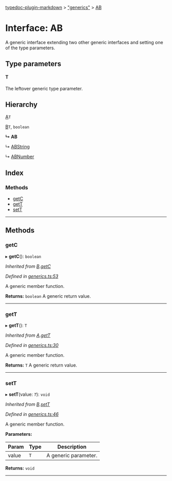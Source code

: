 [typedoc-plugin-markdown](../README.md) > ["generics"](../modules/_generics_.md) > [AB](../interfaces/_generics_.ab.md)

# Interface: AB

A generic interface extending two other generic interfaces and setting one of the type parameters.

## Type parameters
#### T 

The leftover generic type parameter.

## Hierarchy

 [A](_generics_.a.md)`T`

 [B](_generics_.b.md)`T`, `boolean`

**↳ AB**

↳  [ABString](_generics_.abstring.md)

↳  [ABNumber](_generics_.abnumber.md)

## Index

### Methods

* [getC](_generics_.ab.md#getc)
* [getT](_generics_.ab.md#gett)
* [setT](_generics_.ab.md#sett)

---

## Methods

<a id="getc"></a>

###  getC

▸ **getC**(): `boolean`

*Inherited from [B](_generics_.b.md).[getC](_generics_.b.md#getc)*

*Defined in [generics.ts:53](https://github.com/tgreyjs/typedoc-plugin-markdown/blob/master/tests/src/generics.ts#L53)*

A generic member function.

**Returns:** `boolean`
A generic return value.

___

<a id="gett"></a>

###  getT

▸ **getT**(): `T`

*Inherited from [A](_generics_.a.md).[getT](_generics_.a.md#gett)*

*Defined in [generics.ts:30](https://github.com/tgreyjs/typedoc-plugin-markdown/blob/master/tests/src/generics.ts#L30)*

A generic member function.

**Returns:** `T`
A generic return value.

___

<a id="sett"></a>

###  setT

▸ **setT**(value: *`T`*): `void`

*Inherited from [B](_generics_.b.md).[setT](_generics_.b.md#sett)*

*Defined in [generics.ts:46](https://github.com/tgreyjs/typedoc-plugin-markdown/blob/master/tests/src/generics.ts#L46)*

A generic member function.

**Parameters:**

| Param | Type | Description |
| ------ | ------ | ------ |
| value | `T`   |  A generic parameter. |

**Returns:** `void`

___

